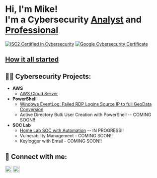 <h1>Hi, I'm Mike! <br/>I'm a Cybersecurity <a href="https://github.com/ConvictSarge">Analyst</a> and <a href="https://www.linkedin.com/in/mike-maiolo/">Professional</a></h1>

[![ISC2 Certified in Cybersecurity](https://images.credly.com/size/110x110/images/2030e43f-8003-4d4b-9630-847add403c87/image.png)](https://www.credly.com/earner/earned/badge/dfd20b3e-3633-4445-9a11-fc11a0a497da) [![Google Cybersecurity Certificate](https://images.credly.com/size/110x110/images/0bf0f2da-a699-4c82-82e2-56dcf1f2e1c7/image.png)](https://www.credly.com/earner/earned/badge/c7b78720-503c-475d-821d-a658e19b53e7)



<h2><a href="https://github.com/ConvictSarge/How-it-all-Started">How it all started</a></h2>

<h2>👨‍💻 Cybersecurity Projects:</h2>

- <b>AWS</b>
  - [AWS Cloud Server](https://github.com/ConvictSarge/AWS-Cloud-Server)
- <b>PowerShell</b>
  - [Windows EventLog: Failed RDP Logins Source IP to full GeoData Conversion](https://github.com/ConvictSarge/Failed-RDP-Map)
  - Active Directory Bulk User Creation with PowerShell -- COMING SOON!!
- <b>SOC Lab</b>
  - [Home Lab SOC with Automation](https://github.com/ConvictSarge/SOC-Automation-ProjectX) -- IN PROGRESS!!
  - Vulnerability Management - COMING SOON!!
  - Keylogger with Email - COMING SOON!!
  
<h2> 🤳 Connect with me:</h2>

[<img align="left" alt="MikeMaiolo | YouTube" width="22px" src="https://cdn.jsdelivr.net/npm/simple-icons@v3/icons/youtube.svg" />][youtube]
[<img align="left" alt="MikeMaiolo | LinkedIn" width="22px" src="https://cdn.jsdelivr.net/npm/simple-icons@v3/icons/linkedin.svg" />][linkedin]

[youtube]: https://www.youtube.com/channel/UCEDFchhkM_CePrBQ3gaxzjw
[linkedin]: https://linkedin.com/in/mike-maiolo/

<!--
**joshmadakor1/joshmadakor1** is a ✨ _special_ ✨ repository because its `README.md` (this file) appears on your GitHub profile.

Here are some ideas to get you started:

- 🔭 I’m currently working on ...
- 🌱 I’m currently learning ...
- 👯 I’m looking to collaborate on ...
- 🤔 I’m looking for help with ...
- 💬 Ask me about ...
- 📫 How to reach me: ...
- 😄 Pronouns: ...
- ⚡ Fun fact: ...
-->
